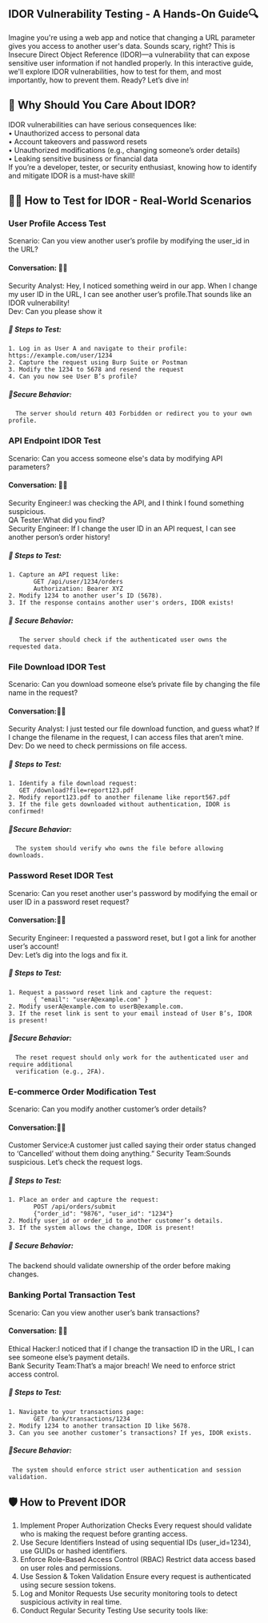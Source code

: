  ## IDOR Vulnerability Testing - A Hands-On Guide🔍

Imagine you're using a web app and notice that changing a URL parameter gives you access to another user's data. Sounds scary, right? This is Insecure Direct Object Reference (IDOR)—a vulnerability that can expose sensitive user information if not handled properly.
In this interactive guide, we'll explore IDOR vulnerabilities, how to test for them, and most importantly, how to prevent them. Ready? Let’s dive in! 

## 🎯 Why Should You Care About IDOR?
IDOR vulnerabilities can have serious consequences like:  
	• Unauthorized access to personal data   
	• Account takeovers and password resets   
	• Unauthorized modifications (e.g., changing someone’s order details)   
	• Leaking sensitive business or financial data   
If you’re a developer, tester, or security enthusiast, knowing how to identify and mitigate IDOR is a must-have skill!   

## 🕵️‍♂️ How to Test for IDOR - Real-World Scenarios

### User Profile Access Test
Scenario: Can you view another user’s profile by modifying the user_id in the URL?

#### Conversation: 👩‍💻 
Security Analyst: Hey, I noticed something weird in our app. When I change my user ID in the URL, I can see another user’s profile.That sounds like an IDOR vulnerability!    
Dev: Can you please show it   

##### 🔹 Steps to Test:
	1. Log in as User A and navigate to their profile: https://example.com/user/1234  
	2. Capture the request using Burp Suite or Postman   
	3. Modify the 1234 to 5678 and resend the request  
	4. Can you now see User B’s profile?  

##### 🔹Secure Behavior: 
      The server should return 403 Forbidden or redirect you to your own profile.  

### API Endpoint IDOR Test
Scenario: Can you access someone else's data by modifying API parameters?

#### Conversation: 👩‍💻 
Security Engineer:I was checking the API, and I think I found something suspicious.   
QA Tester:What did you find?  
Security Engineer: If I change the user ID in an API request, I can see another person’s order history!   

##### 🔹 Steps to Test:
	1. Capture an API request like:  
           GET /api/user/1234/orders  
           Authorization: Bearer XYZ  
	2. Modify 1234 to another user’s ID (5678).  
	3. If the response contains another user's orders, IDOR exists!  

##### 🔹 Secure Behavior: 
       The server should check if the authenticated user owns the requested data.

### File Download IDOR Test

Scenario: Can you download someone else’s private file by changing the file name in the request?

#### Conversation:👩‍💻 
 Security Analyst: I just tested our file download function, and guess what? If I change the   filename in the request, I can access files that aren’t mine.    
 Dev: Do we need to check permissions on file access.   
##### 🔹 Steps to Test:
	1. Identify a file download request:  
   	   GET /download?file=report123.pdf  
	2. Modify report123.pdf to another filename like report567.pdf  
	3. If the file gets downloaded without authentication, IDOR is confirmed!   

##### 🔹Secure Behavior: 
      The system should verify who owns the file before allowing downloads.

### Password Reset IDOR Test
Scenario: Can you reset another user's password by modifying the email or user ID in a password reset request?  

#### Conversation:👨‍💻  
Security Engineer: I requested a password reset, but I got a link for another user’s account!    
Dev: Let’s dig into the logs and fix it.    
##### 🔹 Steps to Test:
	1. Request a password reset link and capture the request:  
           { "email": "userA@example.com" }    
	2. Modify userA@example.com to userB@example.com.  
	3. If the reset link is sent to your email instead of User B’s, IDOR is present!  

##### 🔹Secure Behavior: 
      The reset request should only work for the authenticated user and require additional   
      verification (e.g., 2FA).

### E-commerce Order Modification Test
  Scenario: Can you modify another customer’s order details?

#### Conversation:👨‍💻 
Customer Service:A customer just called saying their order status changed to ‘Cancelled’ without them doing anything.”
Security Team:Sounds suspicious. Let’s check the request logs.  
##### 🔹 Steps to Test:
	1. Place an order and capture the request:
           POST /api/orders/submit  
           {"order_id": "9876", "user_id": "1234"}  
	2. Modify user_id or order_id to another customer’s details.  
	3. If the system allows the change, IDOR is present!  

##### 🔹 Secure Behavior: 
 The backend should validate ownership of the order before making changes.

### Banking Portal Transaction Test
Scenario: Can you view another user’s bank transactions?

#### Conversation: 👩‍💻
Ethical Hacker:I noticed that if I change the transaction ID in the URL, I can see someone else’s payment details.    
Bank Security Team:That’s a major breach! We need to enforce strict access control.    
##### 🔹 Steps to Test:
	1. Navigate to your transactions page:
           GET /bank/transactions/1234  
	2. Modify 1234 to another transaction ID like 5678.  
	3. Can you see another customer’s transactions? If yes, IDOR exists.  

##### 🔹Secure Behavior: 
     The system should enforce strict user authentication and session validation.  


## 🛡️ How to Prevent IDOR

 1. Implement Proper Authorization Checks Every request should validate who is making the request before granting access.
 2. Use Secure Identifiers Instead of using sequential IDs (user_id=1234), use GUIDs or hashed identifiers.
 3. Enforce Role-Based Access Control (RBAC) Restrict data access based on user roles and permissions.
 4. Use Session & Token Validation Ensure every request is authenticated using secure session tokens.
 5. Log and Monitor Requests Use security monitoring tools to detect suspicious activity in real time.
 6. Conduct Regular Security Testing Use security tools like:
